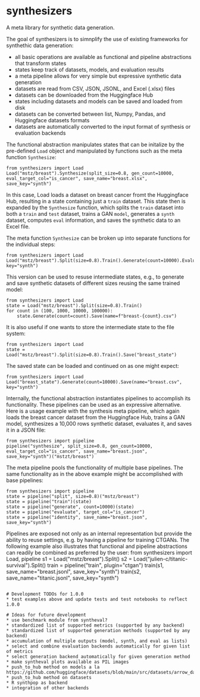 # synthesizers
A meta library for synthetic data generation.

The goal of synthesizers is to simnplify the use of existing frameworks for synthethic data generation:
* all basic operations are available as functional and pipeline abstractions that transform states
* states keep track of datasets, models, and evaluation results
* a meta pipeline allows for very simple but expressive synthetic data generation
* datasets are read from CSV, JSON, JSONL, and Excel (.xlsx) files
* datasets can be downloaded from the Huggingface Hub
* states including datasets and models can be saved and loaded from disk
* datasets can be converted between list, Numpy, Pandas, and Huggingface datasets formats
* datasets are automatically converted to the input format of synthesis or evaluation backends

The functional abstraction manipulates states that can be initalize by the pre-defined `Load` object and manipulated by functions such as the meta function `Synthesize`:
```
from synthesizers import Load
Load("mstz/breast").Synthesize(split_size=0.8, gen_count=10000, eval_target_col="is_cancer", save_name="breast.xlsx", save_key="synth")
```
In this case, Load loads a dataset on breast cancer fromt the Huggingface Hub, resulting in a state containing just a `train` dataset. This state then is expanded by the `Synthesize` function, which splits the `train` dataset into both a `train` and `test` dataset, trains a GAN `model`, generates a `synth` dataset, computes `eval` information, and saves the synthetic data to an Excel file.

The meta function `Synthesize` can be broken up into separate functions for the individual steps:
```
from synthesizers import Load
Load("mstz/breast").Split(size=0.8).Train().Generate(count=10000).Evaluate(target_col="is_cancer").Save(name="breast.xlsx", key="synth")
```
This version can be used to resuse intermediate states, e.g., to generate and save synthetic datasets of different sizes reusing the same trained model:
```
from synthesizers import Load
state = Load("mstz/breast").Split(size=0.8).Train()
for count in (100, 1000, 10000, 100000):
    state.Generate(count=count).Save(name=f"breast-{count}.csv")
```
It is also useful if one wants to store the intermediate state to the file system:
```
from synthesizers import Load
state = Load("mstz/breast").Split(size=0.8).Train().Save("breast_state")
```
The saved state can be loaded and continued on as one might expect:
```
from synthesizers import Load
Load("breast_state").Generate(count=10000).Save(name="breast.csv", key="synth")
```

Internally, the functional abstraction instantiates pipelines to accomplish its functionality. These pipelines can be used as an expressive alternative. Here is a usage example with the synthesis meta pipeline, which again loads the breast cancer dataset from the Huggingface Hub, trains a GAN model, synthesizes a 10,000 rows synthetic dataset, evaluates it, and saves it in a JSON file:
```
from synthesizers import pipeline
pipeline("synthesize", split_size=0.8, gen_count=10000, eval_target_col="is_cancer", save_name="breast.json", save_key="synth")("mstzt/breast")
```

The meta pipeline pools the functionality of multiple base pipelines. The same functionality as in the above example might be accomplished with base pipelines:
```
from synthesizers import pipeline
state = pipeline("split", size=0.8)("mstz/breast")
state = pipeline("train")(state)
state = pipeline("generate", count=10000)(state)
state = pipeline("evaluate", target_col="is_cancer")
state = pipeline("identity", save_name="breast.json", save_key="synth")
```

Pipelines are exposed not only as an internal representation but provide the ability to reuse settings, e.g. by having a pipeline for training CTGANs. The following example also illustrates that functional and pipeline abstractions can readily be combined as preferred by the user:
from synthesizers import Load, pipeline
s1 = Load("mstz/breast").Split()
s2 = Load("julien-c/titanic-survival").Split()
train = pipeline("train", plugin="ctgan")
train(s1, save_name="breast.jsonl", save_key="synth")
train(s2, save_name="titanic.jsonl", save_key="synth")
```

# Development TODOs for 1.0.0
* test examples above and update tests and test notebooks to reflect 1.0.0

# Ideas for future development
* use benchmark module from syntheval?
* standardized list of supported metrics (supported by any backend)
* standardized list of supported generation methods (supported by any backend)
* accumulation of multiple outputs (model, synth, and eval as lists)
* select and combine evaluation backends automatically for given list of metrics
* select generation backend automatically for given generation method
* make syntheval plots available as PIL images
* push_to_hub method on models a la https://github.com/huggingface/datasets/blob/main/src/datasets/arrow_dataset.py
* push_to_hub method on datasets
* R synthpop as backend
* integration of other backends
